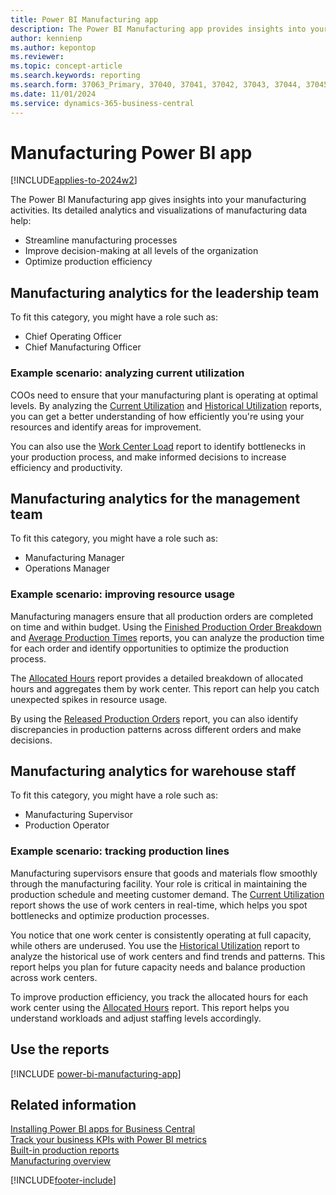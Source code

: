 ```yaml
---
title: Power BI Manufacturing app
description: The Power BI Manufacturing app provides insights into your manufacturing activities.
author: kennienp
ms.author: kepontop
ms.reviewer:
ms.topic: concept-article
ms.search.keywords: reporting
ms.search.form: 37063_Primary, 37040, 37041, 37042, 37043, 37044, 37045, 37046, 37047, 37048, 37049, 37055
ms.date: 11/01/2024
ms.service: dynamics-365-business-central
---
```


# Manufacturing Power BI app

[!INCLUDE[applies-to-2024w2](includes/applies-to-2024w2.md)]

The Power BI Manufacturing app gives insights into your manufacturing activities. Its detailed analytics and visualizations of manufacturing data help:

- Streamline manufacturing processes
- Improve decision-making at all levels of the organization
- Optimize production efficiency

## Manufacturing analytics for the leadership team

To fit this category, you might have a role such as:

- Chief Operating Officer
- Chief Manufacturing Officer
  
### Example scenario: analyzing current utilization

COOs need to ensure that your manufacturing plant is operating at optimal levels. By analyzing the [Current Utilization](manufacturing-powerbi-current-utilization.md) and [Historical Utilization](manufacturing-powerbi-historical-utilization.md) reports, you can get a better understanding of how efficiently you're using your resources and identify areas for improvement.

You can also use the [Work Center Load](manufacturing-powerbi-work-center-load.md) report to identify bottlenecks in your production process, and make informed decisions to increase efficiency and productivity.

## Manufacturing analytics for the management team

To fit this category, you might have a role such as:

- Manufacturing Manager
- Operations Manager

### Example scenario: improving resource usage

Manufacturing managers ensure that all production orders are completed on time and within budget. Using the [Finished Production Order Breakdown](manufacturing-powerbi-finished-production-order-breakdown.md) and [Average Production Times](manufacturing-powerbi-average-production-times.md) reports, you can analyze the production time for each order and identify opportunities to optimize the production process.

The [Allocated Hours](manufacturing-powerbi-allocated-hours.md) report provides a detailed breakdown of allocated hours and aggregates them by work center. This report can help you catch unexpected spikes in resource usage.

By using the [Released Production Orders](manufacturing-powerbi-released-production-orders.md) report, you can also identify discrepancies in production patterns across different orders and make decisions.

## Manufacturing analytics for warehouse staff

To fit this category, you might have a role such as:

- Manufacturing Supervisor
- Production Operator

### Example scenario: tracking production lines

Manufacturing supervisors ensure that goods and materials flow smoothly through the manufacturing facility. Your role is critical in maintaining the production schedule and meeting customer demand. The [Current Utilization](manufacturing-powerbi-current-utilization.md) report shows the use of work centers in real-time, which helps you spot bottlenecks and optimize production processes.

You notice that one work center is consistently operating at full capacity, while others are underused. You use the [Historical Utilization](manufacturing-powerbi-historical-utilization.md) report to analyze the historical use of work centers and find trends and patterns. This report helps you plan for future capacity needs and balance production across work centers.

To improve production efficiency, you track the allocated hours for each work center using the [Allocated Hours](manufacturing-powerbi-allocated-hours.md) report. This report helps you understand workloads and adjust staffing levels accordingly.

## Use the reports

[!INCLUDE [power-bi-manufacturing-app](includes/power-bi-manufacturing-app.md)]

## Related information

[Installing Power BI apps for Business Central](across-powerbi-install-business-central-apps.md)   
[Track your business KPIs with Power BI metrics](track-kpis-with-power-bi-metrics.md)  
[Built-in production reports](production-reports.md)  
[Manufacturing overview](production-manage-manufacturing.md)  

[!INCLUDE[footer-include](includes/footer-banner.md)]
